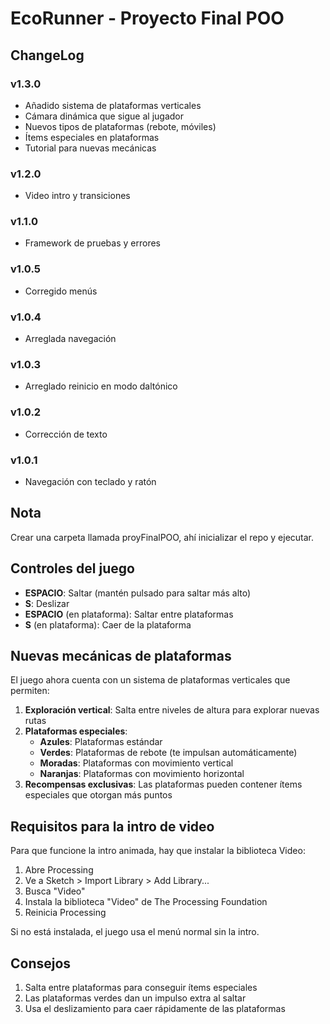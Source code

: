# EcoRunner - Proyecto Final POO

## ChangeLog

### v1.3.0
- Añadido sistema de plataformas verticales
- Cámara dinámica que sigue al jugador
- Nuevos tipos de plataformas (rebote, móviles)
- Ítems especiales en plataformas
- Tutorial para nuevas mecánicas

### v1.2.0
- Video intro y transiciones

### v1.1.0
- Framework de pruebas y errores

### v1.0.5
- Corregido menús

### v1.0.4
- Arreglada navegación

### v1.0.3
- Arreglado reinicio en modo daltónico

### v1.0.2
- Corrección de texto

### v1.0.1
- Navegación con teclado y ratón

## Nota
Crear una carpeta llamada proyFinalPOO, ahí inicializar el repo y ejecutar.

## Controles del juego

- **ESPACIO**: Saltar (mantén pulsado para saltar más alto)
- **S**: Deslizar
- **ESPACIO** (en plataforma): Saltar entre plataformas
- **S** (en plataforma): Caer de la plataforma

## Nuevas mecánicas de plataformas

El juego ahora cuenta con un sistema de plataformas verticales que permiten:

1. **Exploración vertical**: Salta entre niveles de altura para explorar nuevas rutas
2. **Plataformas especiales**:
   - **Azules**: Plataformas estándar
   - **Verdes**: Plataformas de rebote (te impulsan automáticamente)
   - **Moradas**: Plataformas con movimiento vertical
   - **Naranjas**: Plataformas con movimiento horizontal
3. **Recompensas exclusivas**: Las plataformas pueden contener ítems especiales que otorgan más puntos

## Requisitos para la intro de video

Para que funcione la intro animada, hay que instalar la biblioteca Video:

1. Abre Processing
2. Ve a Sketch > Import Library > Add Library...
3. Busca "Video"
4. Instala la biblioteca "Video" de The Processing Foundation
5. Reinicia Processing

Si no está instalada, el juego usa el menú normal sin la intro.

## Consejos

1. Salta entre plataformas para conseguir ítems especiales
2. Las plataformas verdes dan un impulso extra al saltar
3. Usa el deslizamiento para caer rápidamente de las plataformas

